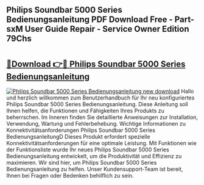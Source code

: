 ## Philips Soundbar 5000 Series Bedienungsanleitung PDF Download Free - Part-sxM User Guide Repair - Service Owner Edition 79Chs

# <h2><a href="http://df1aykc.blite.top/?on=Philips+Soundbar+5000+Series+Bedienungsanleitung">🔗Download 👉🔴 Philips Soundbar 5000 Series Bedienungsanleitung</a></h2>

[![Philips Soundbar 5000 Series Bedienungsanleitung new download](https://i.imgur.com/lujVjoI.png)](http://df1aykc.blite.top/?on=Philips+Soundbar+5000+Series+Bedienungsanleitung)
Hallo und herzlich willkommen zum Benutzerhandbuch für Ihr neu konfiguriertes Philips Soundbar 5000 Series Bedienungsanleitung. Diese Anleitung soll Ihnen helfen, die Funktionen und Fähigkeiten Ihres Produkts zu beherrschen. Im Inneren finden Sie detaillierte Anweisungen zur Installation, Verwendung, Wartung und Fehlerbehebung. Wichtige Informationen zu Konnektivitätsanforderungen Philips Soundbar 5000 Series BedienungsanleitungD Dieses Produkt erfordert spezielle Konnektivitätsanforderungen für eine optimale Leistung. Mit Funktionen wie der Funktionsliste wurde Ihr neues Philips Soundbar 5000 Series Bedienungsanleitung entwickelt, um die Produktivität und Effizienz zu maximieren. Wir sind hier, um Philips Soundbar 5000 Series Bedienungsanleitung zu helfen. Unser Kundensupport-Team ist bereit, Ihnen bei Fragen oder Bedenken behilflich zu sein.

